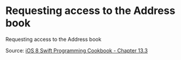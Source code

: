 # Requesting access to the Address book
Requesting access to the Address book

Source: [iOS 8 Swift Programming Cookbook - Chapter 13.3](http://goo.gl/pvRtI8)
